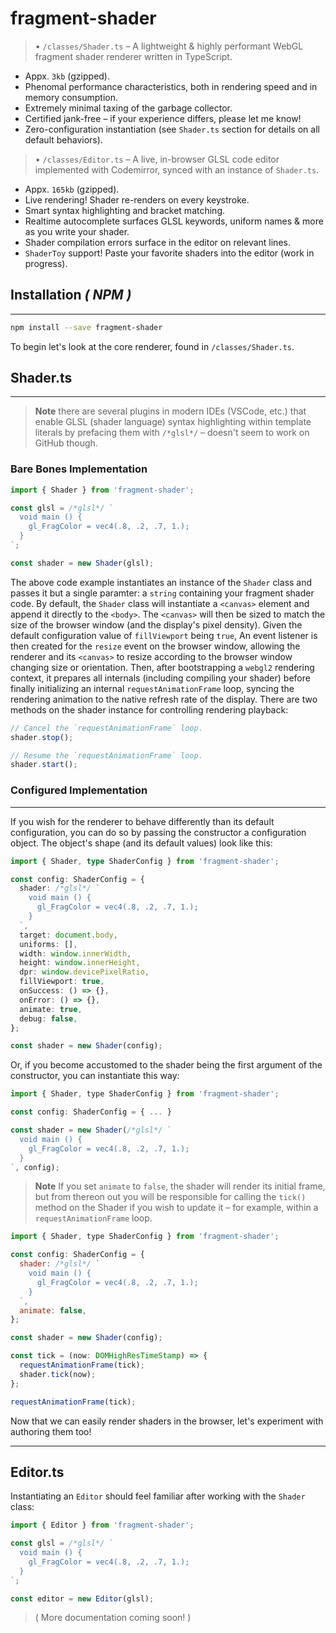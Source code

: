 # **fragment-shader**

> • `/classes/Shader.ts` – A lightweight & highly performant WebGL fragment shader renderer written in TypeScript.

- Appx. `3kb` (gzipped).
- Phenomal performance characteristics, both in rendering speed and in memory consumption.
- Extremely minimal taxing of the garbage collector.
- Certified jank-free – if your experience differs, please let me know!
- Zero-configuration instantiation (see `Shader.ts` section for details on all default behaviors).

> • `/classes/Editor.ts` – A live, in-browser GLSL code editor implemented with Codemirror, synced with an instance of `Shader.ts`.

- Appx. `165kb` (gzipped).
- Live rendering! Shader re-renders on every keystroke.
- Smart syntax highlighting and bracket matching.
- Realtime autocomplete surfaces GLSL keywords, uniform names & more as you write your shader.
- Shader compilation errors surface in the editor on relevant lines.
- `ShaderToy` support! Paste your favorite shaders into the editor (work in progress).

## **Installation** _( NPM )_

---

```bash
npm install --save fragment-shader
```

To begin let's look at the core renderer, found in `/classes/Shader.ts`.

## **Shader.ts**

---

> **Note** there are several plugins in modern IDEs (VSCode, etc.) that enable GLSL (shader language) syntax highlighting within template literals by prefacing them with `/*glsl*/` – doesn't seem to work on GitHub though.

### **Bare Bones Implementation**

```javascript
import { Shader } from 'fragment-shader';

const glsl = /*glsl*/ `
  void main () {
    gl_FragColor = vec4(.8, .2, .7, 1.);
  }
`;

const shader = new Shader(glsl);
```

The above code example instantiates an instance of the `Shader` class and passes it but a single paramter: a `string` containing your fragment shader code. By default, the `Shader` class will instantiate a `<canvas>` element and append it directly to the `<body>`. The `<canvas>` will then be sized to match the size of the browser window (and the display's pixel density). Given the default configuration value of `fillViewport` being `true`, An event listener is then created for the `resize` event on the browser window, allowing the renderer and its `<canvas>` to resize according to the browser window changing size or orientation. Then, after bootstrapping a `webgl2` rendering context, it prepares all internals (including compiling your shader) before finally initializing an internal `requestAnimationFrame` loop, syncing the rendering animation to the native refresh rate of the display. There are two methods on the shader instance for controlling rendering playback:

```javascript
// Cancel the `requestAnimationFrame` loop.
shader.stop();

// Resume the `requestAnimationFrame` loop.
shader.start();
```

### **Configured Implementation**

---

If you wish for the renderer to behave differently than its default configuration, you can do so by passing the constructor a configuration object. The object's shape (and its default values) look like this:

```typescript
import { Shader, type ShaderConfig } from 'fragment-shader';

const config: ShaderConfig = {
  shader: /*glsl*/ `
    void main () {
      gl_FragColor = vec4(.8, .2, .7, 1.);
    }
  `,
  target: document.body,
  uniforms: [],
  width: window.innerWidth,
  height: window.innerHeight,
  dpr: window.devicePixelRatio,
  fillViewport: true,
  onSuccess: () => {},
  onError: () => {},
  animate: true,
  debug: false,
};

const shader = new Shader(config);
```

Or, if you become accustomed to the shader being the first argument of the constructor, you can instantiate this way:

```javascript
import { Shader, type ShaderConfig } from 'fragment-shader';

const config: ShaderConfig = { ... }

const shader = new Shader(/*glsl*/ `
  void main () {
    gl_FragColor = vec4(.8, .2, .7, 1.);
  }
`, config);
```

> **Note** If you set `animate` to `false`, the shader will render its initial frame, but from thereon out you will be responsible for calling the `tick()` method on the Shader if you wish to update it – for example, within a `requestAnimationFrame` loop.

```javascript
import { Shader, type ShaderConfig } from 'fragment-shader';

const config: ShaderConfig = {
  shader: /*glsl*/ `
    void main () {
      gl_FragColor = vec4(.8, .2, .7, 1.);
    }
  `,
  animate: false,
};

const shader = new Shader(config);

const tick = (now: DOMHighResTimeStamp) => {
  requestAnimationFrame(tick);
  shader.tick(now);
};

requestAnimationFrame(tick);
```

Now that we can easily render shaders in the browser, let's experiment with authoring them too!

---

## **Editor.ts**

Instantiating an `Editor` should feel familiar after working with the `Shader` class:

```javascript
import { Editor } from 'fragment-shader';

const glsl = /*glsl*/ `
  void main () {
    gl_FragColor = vec4(.8, .2, .7, 1.);
  }
`;

const editor = new Editor(glsl);
```

> ( More documentation coming soon! )
